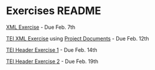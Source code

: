 # Exercises README
  
[XML Exercise](https://github.com/RJP43/LiliElbe_EngagedLearners/blob/master/Exercises/XML_exercise.md) - Due Feb. 7th   
    
[TEI XML Exercise](https://github.com/RJP43/LiliElbe_EngagedLearners/blob/master/Exercises/TEIxml_exercise.md) using [Project Documents](https://github.com/RJP43/LiliElbe_EngagedLearners/tree/master/ProjectDocs) - Due Feb. 12th  
    
[TEI Header Exercise 1](https://github.com/RJP43/LiliElbe_EngagedLearners/blob/master/Exercises/TEIheader_exercise_01.md) - Due Feb. 14th  
  
[TEI Header Exercise 2](https://github.com/RJP43/LiliElbe_EngagedLearners/blob/master/Exercises/TEIheader_exercise_02.md) - Due Feb. 19th         

